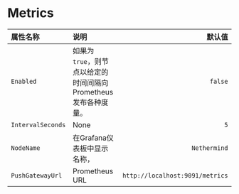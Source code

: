 # Metrics

| 属性名称 | 说明 | 默认值 |
| :--- | :--- | ---: |
| `Enabled` | 如果为`true`，则节点以给定的时间间隔向Prometheus发布各种度量。 | `false` |
| `IntervalSeconds` | None | `5` |
| `NodeName` | 在Grafana仪表板中显示名称， | `Nethermind` |
| `PushGatewayUrl` | Prometheus URL | `http://localhost:9091/metrics` |


